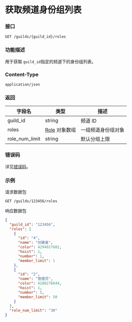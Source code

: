 # 获取频道身份组列表

### 接口

`GET /guilds/{guild_id}/roles`

### 功能描述

用于获取 `guild_id`指定的频道下的身份组列表。

### Content-Type

`application/json`

### 返回

| 字段名         | 类型                                | 描述               |
| -------------- | ----------------------------------- | ------------------ |
| guild_id       | string                              | 频道 ID            |
| roles          | [Role](role_model.md#role) 对象数组 | 一组频道身份组对象 |
| role_num_limit | string                              | 默认分组上限       |

### 错误码

详见[错误码](../error/error.md)。

### 示例

请求数据包

```shell
GET /guilds/123456/roles
```

响应数据包

```json
{
  "guild_id": "123456",
  "roles": [
    {
      "id": "4",
      "name": "创建者",
      "color": 4294927682,
      "hoist": 1,
      "number": 1,
      "member_limit": 1
    },
    {
      "id": "2",
      "name": "管理员",
      "color": 4280276644,
      "hoist": 1,
      "number": 5,
      "member_limit": 50
    }
  ],
  "role_num_limit": "30"
}
```
